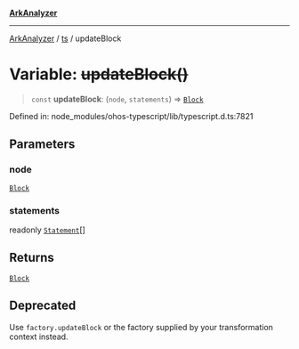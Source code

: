 [**ArkAnalyzer**](../../../../README.md)

***

[ArkAnalyzer](../../../../globals.md) / [ts](../README.md) / updateBlock

# Variable: ~~updateBlock()~~

> `const` **updateBlock**: (`node`, `statements`) => [`Block`](../interfaces/Block.md)

Defined in: node\_modules/ohos-typescript/lib/typescript.d.ts:7821

## Parameters

### node

[`Block`](../interfaces/Block.md)

### statements

readonly [`Statement`](../interfaces/Statement.md)[]

## Returns

[`Block`](../interfaces/Block.md)

## Deprecated

Use `factory.updateBlock` or the factory supplied by your transformation context instead.
